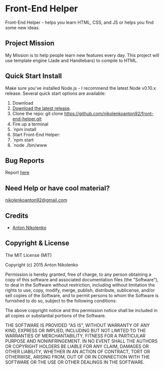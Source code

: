# Front-End Helper
Front-End Helper - helps you learn HTML, CSS, and JS or helps you find some new ideas.

## Project Mission
My Mission is to help people learn new features every day. This project will use template engine (Jade and Handlebars) to compile to HTML.

## Quick Start Install
Make sure you've installed Node.js - I recommend the latest Node v0.10.x release.
Several quick start options are available:
1. Download
  1. [Download the latest release](https://github.com/nikolenkoanton92/front-end-helper/archive/master.zip).
  2. Clone the repo: git clone https://github.com/nikolenkoanton92/front-end-helper.git
3. Fire up a terminal
4. `npm install
5. Start Front-End Helper:
  1. `npm start
  2. `node ./bin/www

## Bug Reports
Report [here](https://github.com/nikolenkoanton92/front-end-helper/issues)

## Need Help or have cool material?
[nikolenkoanton92@gmail.com](mailto:nikolenkoanton92@gmail.com)

## Credits
* [Anton Nikolenko](https://github.com/nikolenkoanton92)

## Copyright & License
The MIT License (MIT)

Copyright (c) 2015 Anton Nikolenko

Permission is hereby granted, free of charge, to any person obtaining a copy
of this software and associated documentation files (the "Software"), to deal
in the Software without restriction, including without limitation the rights
to use, copy, modify, merge, publish, distribute, sublicense, and/or sell
copies of the Software, and to permit persons to whom the Software is
furnished to do so, subject to the following conditions:

The above copyright notice and this permission notice shall be included in all
copies or substantial portions of the Software.

THE SOFTWARE IS PROVIDED "AS IS", WITHOUT WARRANTY OF ANY KIND, EXPRESS OR
IMPLIED, INCLUDING BUT NOT LIMITED TO THE WARRANTIES OF MERCHANTABILITY,
FITNESS FOR A PARTICULAR PURPOSE AND NONINFRINGEMENT. IN NO EVENT SHALL THE
AUTHORS OR COPYRIGHT HOLDERS BE LIABLE FOR ANY CLAIM, DAMAGES OR OTHER
LIABILITY, WHETHER IN AN ACTION OF CONTRACT, TORT OR OTHERWISE, ARISING FROM,
OUT OF OR IN CONNECTION WITH THE SOFTWARE OR THE USE OR OTHER DEALINGS IN THE
SOFTWARE.
